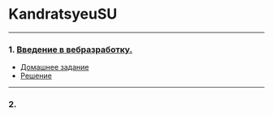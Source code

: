 # KandratsyeuSU
---

### 1. [Введение в вебразработку.](https://docs.google.com/presentation/d/1wUQpBTnJede8VzNmu4jenm_jfS6ZLNx8iNS4sUVgXJE/edit)

 * [Домашнее задание](https://github.com/AdukarIT/_Tasks_/blob/master/task1.pdf)
 * [Решение]()

---

### 2. 